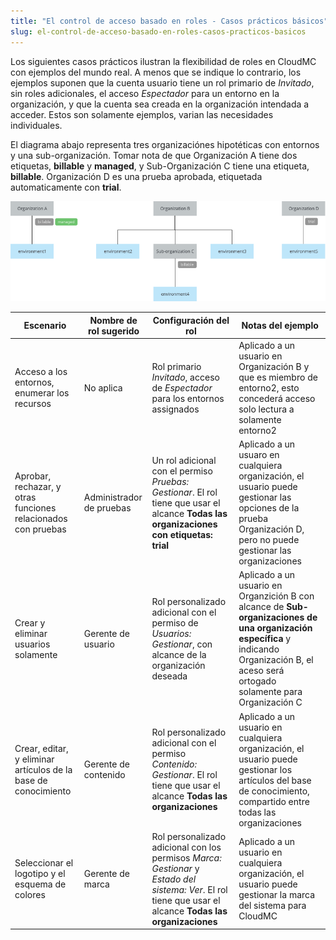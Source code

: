 ```yaml
---
title: "El control de acceso basado en roles - Casos prácticos básicos"
slug: el-control-de-acceso-basado-en-roles-casos-practicos-basicos
---
```



Los siguientes casos prácticos ilustran la flexibilidad de roles en CloudMC con ejemplos del mundo real.  A menos que se indique lo contrario, los ejemplos suponen que la cuenta usuario tiene un rol primario de *Invitado*, sin roles adicionales, el acceso *Espectador* para un entorno en la organización, y que la cuenta sea creada en la organización intendada a acceder.  Estos son solamente ejemplos, varian las necesidades individuales.

El diagrama abajo representa tres organizaciónes hipotéticas con entornos y una sub-organización.  Tomar nota de que Organización A tiene dos etiquetas, **billable** y **managed**, y Sub-Organización C tiene una etiqueta, **billable**.  Organización D es una prueba aprobada, etiquetada automaticamente con **trial**.

![use cases diagram](/assets/rbac-use-cases-trial-en.png)

| Escenario | Nombre de rol sugerido | Configuración del rol | Notas del ejemplo |
| --- | --- | --- | --- |
| Acceso a los entornos, enumerar los recursos | No aplica | Rol primario *Invitado*, acceso de *Espectador* para los entornos assignados | Aplicado a un usuario en Organización B y que es miembro de entorno2, esto concederá acceso solo lectura a solamente entorno2 |
| Aprobar, rechazar, y otras funciones relacionados con pruebas | Administrador de pruebas | Un rol adicional con el permiso *Pruebas: Gestionar*.  El rol tiene que usar el alcance **Todas las organizaciones con etiquetas: trial** | Aplicado a un usuaro en cualquiera organización, el usuario puede gestionar las opciones de la prueba Organización D, pero no puede gestionar las organizaciones |
| Crear y eliminar usuarios solamente | Gerente de usuario | Rol personalizado adicional con el permiso de *Usuarios: Gestionar*, con alcance de la organización deseada | Aplicado a un usuario en Organzición B con alcance de **Sub-organizaciones de una organización específica** y indicando Organización B, el aceso será ortogado solamente para Organización C |
| Crear, editar, y eliminar artículos de la base de conocimiento | Gerente de contenido | Rol personalizado adicional con el permiso *Contenido: Gestionar*.  El rol tiene que usar el alcance **Todas las organizaciones** | Aplicado a un usuario en cualquiera organización, el usuario puede gestionar los artículos del base de conocimiento, compartido entre todas las organizaciones |
| Seleccionar el logotipo y el esquema de colores | Gerente de marca | Rol personalizado adicional con los permisos *Marca: Gestionar* y *Estado del sistema: Ver*.  El rol tiene que usar el alcance **Todas las organizaciones** | Aplicado a un usuario en cualquiera organización, el usuario puede gestionar la marca del sistema para CloudMC |

